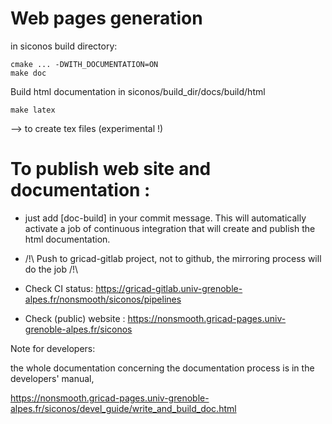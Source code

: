 # Web pages generation 

in siconos build directory:

```
cmake ... -DWITH_DOCUMENTATION=ON
make doc
```

Build html documentation in siconos/build_dir/docs/build/html

```
make latex
```

--> to create tex files (experimental !)


# To publish web site and documentation :

* just add [doc-build] in your commit message. This will automatically activate a job of continuous integration that will create and publish the html documentation.

* /!\ Push to gricad-gitlab project, not to github, the mirroring process will do the job /!\

* Check CI status: https://gricad-gitlab.univ-grenoble-alpes.fr/nonsmooth/siconos/pipelines

* Check (public) website : https://nonsmooth.gricad-pages.univ-grenoble-alpes.fr/siconos

Note for developers:

the whole documentation concerning the documentation process is in the developers' manual,

https://nonsmooth.gricad-pages.univ-grenoble-alpes.fr/siconos/devel_guide/write_and_build_doc.html

